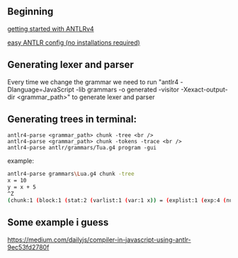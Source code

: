 ## Beginning
[getting started with ANTLRv4](https://github.com/antlr/antlr4/blob/master/doc/getting-started.md)

[easy ANTLR config (no installations required)](https://github.com/antlr/antlr4-tools)

## Generating lexer and parser
Every time we change the grammar we need to run "antlr4 -Dlanguage=JavaScript -lib grammars -o generated -visitor -Xexact-output-dir <grammar_path>" to generate lexer and parser

## Generating trees in terminal:
```
antlr4-parse <grammar_path> chunk -tree <br />
antlr4-parse <grammar_path> chunk -tokens -trace <br />
antlr4-parse antlr/grammars/Tua.g4 program -gui
```

example:
```bash
antlr4-parse grammars\Lua.g4 chunk -tree
x = 10
y = x + 5
^Z
(chunk:1 (block:1 (stat:2 (varlist:1 (var:1 x)) = (explist:1 (exp:4 (number:1 10)))) (stat:2 (varlist:1 (var:1 y)) = (explist:1 (exp:13 (exp:8 (prefixexp:1 (varOrExp:1 (var:1 x)))) (operatorAddSub:1 +) (exp:4 (number:1 5)))))) <EOF>)
```


## Some example i guess
https://medium.com/dailyjs/compiler-in-javascript-using-antlr-9ec53fd2780f



